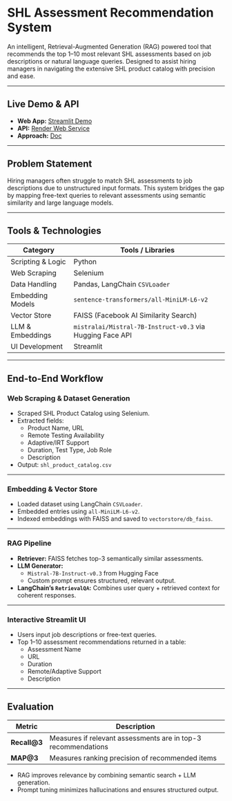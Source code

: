 # SHL Assessment Recommendation System

An intelligent, Retrieval-Augmented Generation (RAG) powered tool that recommends the top 1–10 most relevant SHL assessments based on job descriptions or natural language queries. Designed to assist hiring managers in navigating the extensive SHL product catalog with precision and ease.

---

## Live Demo & API

- **Web App:** [Streamlit Demo](https://shlrecommendersys.streamlit.app/)
- **API:** [Render Web Service](https://shl-recommender-byqr.onrender.com)
- **Approach:** [Doc](https://drive.google.com/drive/u/0/recent)

---

## Problem Statement

Hiring managers often struggle to match SHL assessments to job descriptions due to unstructured input formats. This system bridges the gap by mapping free-text queries to relevant assessments using semantic similarity and large language models.

---

## Tools & Technologies

| Category            | Tools / Libraries                                          |
|---------------------|------------------------------------------------------------|
| Scripting & Logic   | Python                                                     |
| Web Scraping        | Selenium                                                   |
| Data Handling       | Pandas, LangChain `CSVLoader`                              |
| Embedding Models    | `sentence-transformers/all-MiniLM-L6-v2`                   |
| Vector Store        | FAISS (Facebook AI Similarity Search)                      |
| LLM & Embeddings    | `mistralai/Mistral-7B-Instruct-v0.3` via Hugging Face API  |
| UI Development      | Streamlit                                                  |

---

## End-to-End Workflow

### Web Scraping & Dataset Generation
- Scraped SHL Product Catalog using Selenium.
- Extracted fields:
  - Product Name, URL
  - Remote Testing Availability
  - Adaptive/IRT Support
  - Duration, Test Type, Job Role
  - Description
- Output: `shl_product_catalog.csv`

---

### Embedding & Vector Store
- Loaded dataset using LangChain `CSVLoader`.
- Embedded entries using `all-MiniLM-L6-v2`.
- Indexed embeddings with FAISS and saved to `vectorstore/db_faiss`.

---

### RAG Pipeline
- **Retriever:** FAISS fetches top-3 semantically similar assessments.
- **LLM Generator:** 
  - `Mistral-7B-Instruct-v0.3` from Hugging Face
  - Custom prompt ensures structured, relevant output.
- **LangChain’s `RetrievalQA`:** Combines user query + retrieved context for coherent responses.

---

### Interactive Streamlit UI
- Users input job descriptions or free-text queries.
- Top 1–10 assessment recommendations returned in a table:
  - Assessment Name
  - URL
  - Duration
  - Remote/Adaptive Support
  - Description

---

## Evaluation

| Metric           | Description                                                  |
|------------------|--------------------------------------------------------------|
| **Recall@3**     | Measures if relevant assessments are in top-3 recommendations |
| **MAP@3**        | Measures ranking precision of recommended items              |

- RAG improves relevance by combining semantic search + LLM generation.
- Prompt tuning minimizes hallucinations and ensures structured output.


